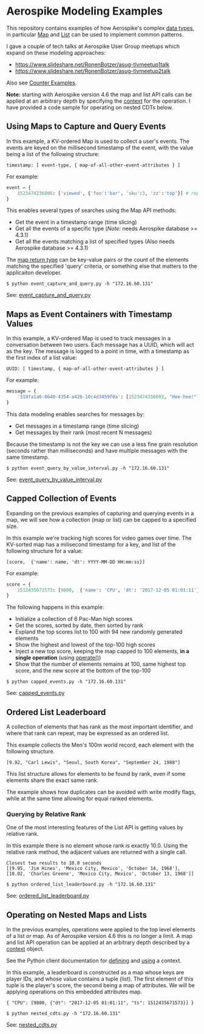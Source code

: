 # Aerospike Modeling Examples

This repository contains examples of how Aerospike's complex [data types](https://www.aerospike.com/docs/guide/data-types.html),
in particular [Map](https://www.aerospike.com/docs/guide/cdt-map.html)
and [List](https://www.aerospike.com/docs/guide/cdt-list.html) can be used to
implement common patterns.

I gave a couple of tech talks at Aerospike User Group meetups which expand on these modeling approaches:
* https://www.slideshare.net/RonenBotzer/asug-tlvmeetup1talk
* https://www.slideshare.net/RonenBotzer/asug-tlvmeetup2talk

Also see [Counter Examples](Counters.md).

**Note:** starting with Aerospike version 4.6 the map and list API calls can be
applied at an arbitrary depth by specifying the [context](https://www.aerospike.com/docs/guide/cdt-context.html)
for the operation. I have provided a code sample for operating on nested CDTs
below.

## Using Maps to Capture and Query Events

In this example, a KV-ordered Map is used to collect a user's events.
The events are keyed on the millisecond timestamp of the event, with the value
being a list of the following structure:
```
timestamp: [ event-type, { map-of-all-other-event-attributes } ]
```
For example:
```python
event = {
    1523474236006: ['viewed', {'foo':'bar', 'sku':3, 'zz':'top'}] # represents a single event
}
```

This enables several types of searches using the Map API methods:
 * Get the event in a timestamp range (time slicing)
 * Get all the events of a specific type (*Note:* needs Aerospike database >= 4.3.1)
 * Get all the events matching a list of specified types (Also needs Aerospike database >= 4.3.1)

The [map return type](https://www.aerospike.com/apidocs/python/aerospike.html#map-return-types)
can be key-value pairs or the count of the elements matching the specified
'query' criteria, or something else that matters to the applicaiton developer.
```
$ python event_capture_and_query.py -h "172.16.60.131"
```

See: [event_capture_and_query.py](event_capture_and_query.py)

## Maps as Event Containers with Timestamp Values

In this example, a KV-ordered Map is used to track messages in a conversation
between two users. Each message has a UUID, which will act as the key. The
message is logged to a point in time, with a timestamp as the first index of
a list value:

```
UUID: [ timestamp, { map-of-all-other-event-attributes } ]
```
For example:
```python
message = {
    '319fa1a6-0640-4354-a426-10c4d3459f0a': [1523474316003, "Hee-hee!"]
}
```

This data modeling enables searches for messages by:
 * Get messages in a timestamp range (time slicing)
 * Get messages by their rank (most recent N messages)

Because the timestamp is not the key we can use a less fine grain resolution
(seconds rather than milliseconds) and have multiple messages with the same
timestamp.

```
$ python event_query_by_value_interval.py -h "172.16.60.131"
```

See: [event_query_by_value_interval.py](event_query_by_value_interval.py)

## Capped Collection of Events
Expanding on the previous examples of capturing and querying events in a map, we
will see how a collection (map or list) can be capped to a specified size.

In this example we're tracking high scores for video games over time. The
KV-sorted map has a milisecond timestamp for a key, and list of the following
structure for a value:
```
[score,  {'name': name, 'dt': YYYY-MM-DD HH:mm:ss}]
```
For example:
```python
score = {
    1512435671573: [9800,  {'name': 'CPU', 'dt': '2017-12-05 01:01:11'}]
}
```

The following happens in this example:
 * Initialize a collection of 6 Pac-Man high scores
 * Get the scores, sorted by date, then sorted by rank
 * Expland the top scores list to 100 with 94 new randomly generated elements
 * Show the highest and lowest of the top-100 high scores
 * Inject a new top score, keeping the map capped to 100 elements, **in a single operation** (using [operate()](https://www.aerospike.com/apidocs/python/client.html#aerospike.Client.operate))
 * Show that the number of elements remains at 100, same highest top score, and the new score at the bottom of the top-100

```
$ python capped_events.py -h "172.16.60.131"
```

See: [capped_events.py](capped_events.py)

## Ordered List Leaderboard
A collection of elements that has rank as the most important identifier, and
where that rank can repeat, may be expressed as an ordered list.

This example collects the Men's 100m world record, each element with the
following structure.

```
[9.92, "Carl Lewis", "Seoul, South Korea", "September 24, 1988"]
```

This list structure allows for elements to be found by rank, even if some
elements share the exact same rank.

The example shows how duplicates can be avoided with write modify flags, while
at the same time allowing for equal ranked elements.

### Querying by Relative Rank
One of the most interesting features of the List API is getting values by
relative rank.

In this example there is no element whose rank is exactly 10.0. Using the
relative rank method, the adjacent values are returned with a single call.

```
Closest two results to 10.0 seconds
[[9.95, 'Jim Hines', 'Mexico City, Mexico', 'October 14, 1968'], [10.02, 'Charles Greene', 'Mexico City, Mexico', 'October 13, 1968']]
```

```
$ python ordered_list_leaderboard.py -h "172.16.60.131"
```

See: [ordered_list_leaderboard.py](ordered_list_leaderboard.py)

## Operating on Nested Maps and Lists
In the previous examples, operations were applied to the top level elements of
a list or map. As of Aerospike version 4.6 this is no longer a limit. A map and
list API operation can be applied at an arbitrary depth described by a
[context](https://www.aerospike.com/docs/guide/cdt-context.html) object.

See the Python client documentation for [defining](https://aerospike-python-client.readthedocs.io/en/latest/aerospike_helpers.html#module-aerospike_helpers.cdt_ctx) and [using](https://aerospike-python-client.readthedocs.io/en/latest/aerospike_helpers.operations.html#module-aerospike_helpers.operations.map_operations) a context.

In this example, a leaderboard is constructed as a map whose keys are player IDs,
and whose value contains a tuple (list). The first element of this tuple
is the player's score, the second being a map of attributes. We will be applying
operations on this embedded attributes map.

```
{ "CPU": [9800, {"dt": "2017-12-05 01:01:11", "ts": 1512435671573}] }
```

```
$ python nested_cdts.py -h "172.16.60.131"
```

See: [nested_cdts.py](nested_cdts.py)
